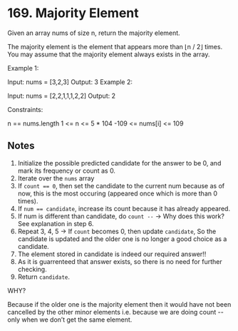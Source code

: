 # 169. Majority Element

Given an array nums of size n, return the majority element.

The majority element is the element that appears more than ⌊n / 2⌋ times. You may assume that the majority element always exists in the array.

Example 1:

Input: nums = [3,2,3]
Output: 3
Example 2:

Input: nums = [2,2,1,1,1,2,2]
Output: 2

Constraints:

n == nums.length
1 <= n <= 5 \* 104
-109 <= nums[i] <= 109

## Notes

1. Initialize the possible predicted candidate for the answer to be 0, and mark its frequency or count as 0.
2. Iterate over the `nums` array
3. If `count == 0`, then set the candidate to the current num because as of now, this is the most occuring (appeared once which is more than 0 times).
4. If `num == candidate`, increase its count because it has already appeared.
5. If num is different than candidate, do `count --` → Why does this work? See explanation in step 6.
6. Repeat 3, 4, 5 → If `count` becomes 0, then update `candidate`, So the candidate is updated and the older one is no longer a good choice as a candidate.
7. The element stored in candidate is indeed our required answer!!
8. As it is guarrenteed that answer exists, so there is no need for further checking.
9. Return `candidate`.

WHY?

Because if the older one is the majority element then it would have not been cancelled by the other minor elements i.e. because we are doing count -- only when we don’t get the same element.

